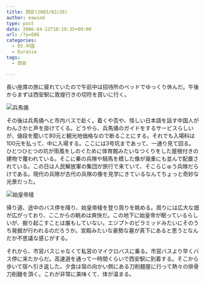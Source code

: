 ```yaml
---
title: 西安(2003/02/26)
author: eawind
type: post
date: 2006-04-22T10:19:35+09:00
url: /?p=686
categories:
  - 03.中国
  - Eurasia
tags:
  - 西安

---
```

長い座席の旅に疲れていたので午前中は招待所のベッドでゆっくり休んだ。午後からまずは西安駅に敦煌行きの切符を買いに行く。

![兵馬俑](/img/wp/2006/04/200302260923561.jpg)

その後は兵馬俑へと市内バスで赴く。着くや否や、怪しい日本語を話す中国人がわんさかと声を掛けてくる。どうやら、兵馬俑のガイドをするサービスらしいが、値段を聞いて80元と観光地価格なので断ることにする。それでも入場料は100元を払って、中に入場する。ここには3号坑まであって、一通り見て回る。ひとつひとつの坑が雨風をしのぐために体育館みたいなつくりをした屋根付きの建物で覆われている。そこに秦の兵隊や騎馬を模した像が幾重にも並んで配置されている。この日は人民解放軍の集団が旅行で来ていて、そこらじゅう兵隊だらけである。現代の兵隊が古代の兵隊の像を見学にきているなんてちょっと奇妙な光景だった。

![始皇帝稜](/img/wp/2006/04/200302261016141.jpg)

帰り道、途中のバス停を降り、始皇帝稜を登り周りを眺める。周りには広大な畑が広がっており、ここからの眺めは爽快だ。この地下に始皇帝が眠っているらしいが、掘り起こすことは誰もしていない。エジプトのピラミッドみたいにそのうち発掘が行われるのだろうか。宮殿みたいな豪勢な墓が真下にあると思うとなんだか不思議な感じがする。

それから、市営バスじゃなくて私営のマイクロバスに乗る。市営バスより早くバス停に来たからだ。高速道を通って一時間くらいで西安駅に到着する。そこから歩いて宿へ引き返した。夕食は宿の向かい側にある刀削麺屋に行って熱々の排骨刀削麺を頂く。これが非常に美味くて、体が温まる。
